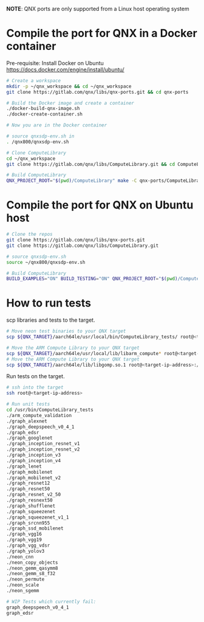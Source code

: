**NOTE**: QNX ports are only supported from a Linux host operating system

# Compile the port for QNX in a Docker container

Pre-requisite: Install Docker on Ubuntu https://docs.docker.com/engine/install/ubuntu/
```bash
# Create a workspace
mkdir -p ~/qnx_workspace && cd ~/qnx_workspace
git clone https://gitlab.com/qnx/libs/qnx-ports.git && cd qnx-ports

# Build the Docker image and create a container
./docker-build-qnx-image.sh
./docker-create-container.sh

# Now you are in the Docker container

# source qnxsdp-env.sh in
. /qnx800/qnxsdp-env.sh

# Clone ComputeLibrary
cd ~/qnx_workspace
git clone https://gitlab.com/qnx/libs/ComputeLibrary.git && cd ComputeLibrary

# Build ComputeLibrary
QNX_PROJECT_ROOT="$(pwd)/ComputeLibrary" make -C qnx-ports/ComputeLibrary install -j$(nproc)
```

# Compile the port for QNX on Ubuntu host
```bash
# Clone the repos
git clone https://gitlab.com/qnx/libs/qnx-ports.git
git clone https://gitlab.com/qnx/libs/ComputeLibrary.git

# source qnxsdp-env.sh
source ~/qnx800/qnxsdp-env.sh

# Build ComputeLibrary
BUILD_EXAMPLES="ON" BUILD_TESTING="ON" QNX_PROJECT_ROOT="$(pwd)/ComputeLibrary" make -C qnx-ports/ComputeLibrary install -j$(nproc)
```

# How to run tests

scp libraries and tests to the target.
```bash
# Move neon test binaries to your QNX target
scp ${QNX_TARGET}/aarch64le/usr/local/bin/ComputeLibrary_tests/ root@<target-ip-address>:/usr/bin

# Move the ARM Compute Library to your QNX target
scp ${QNX_TARGET}/aarch64le/usr/local/lib/libarm_compute* root@<target-ip-address>:/usr/lib
# Move the ARM Compute Library to your QNX target
scp ${QNX_TARGET}/aarch64le/lib/libgomp.so.1 root@<target-ip-address>:/usr/lib
```

Run tests on the target.
```bash
# ssh into the target
ssh root@<target-ip-address>

# Run unit tests
cd /usr/bin/ComputeLibrary_tests
./arm_compute_validation
./graph_alexnet
./graph_deepspeech_v0_4_1
./graph_edsr
./graph_googlenet
./graph_inception_resnet_v1
./graph_inception_resnet_v2
./graph_inception_v3
./graph_inception_v4
./graph_lenet
./graph_mobilenet
./graph_mobilenet_v2
./graph_resnet12
./graph_resnet50
./graph_resnet_v2_50
./graph_resnext50
./graph_shufflenet
./graph_squeezenet
./graph_squeezenet_v1_1
./graph_srcnn955
./graph_ssd_mobilenet
./graph_vgg16
./graph_vgg19
./graph_vgg_vdsr
./graph_yolov3
./neon_cnn
./neon_copy_objects
./neon_gemm_qasymm8
./neon_gemm_s8_f32
./neon_permute
./neon_scale
./neon_sgemm

# WIP Tests which currently fail:
graph_deepspeech_v0_4_1 
graph_edsr 
```
